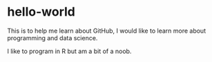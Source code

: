 # hello-world
This is to help me learn about GitHub, I would like to learn more about programming and data science.

I like to program in R but am a bit of a noob.
